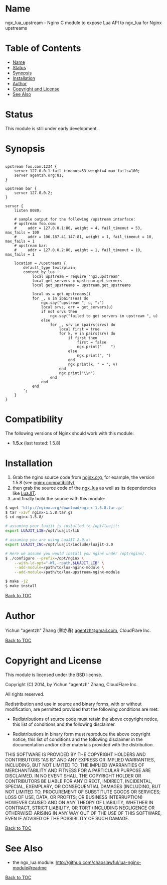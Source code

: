 Name
====

ngx_lua_upstream - Nginx C module to expose Lua API to ngx_lua for Nginx upstreams

Table of Contents
=================

* [Name](#name)
* [Status](#status)
* [Synopsis](#synopsis)
* [Installation](#installation)
* [Author](#author)
* [Copyright and License](#copyright-and-license)
* [See Also](#see-also)

Status
======

This module is still under early development.

Synopsis
========

```nginx
```

    upstream foo.com:1234 {
        server 127.0.0.1 fail_timeout=53 weight=4 max_fails=100;
        server agentzh.org:81;
    }

    upstream bar {
        server 127.0.0.2;
    }

    server {
        listen 8080;

        # sample output for the following /upstream interface:
        # upstream foo.com:
        #     addr = 127.0.0.1:80, weight = 4, fail_timeout = 53, max_fails = 100
        #     addr = 106.187.41.147:81, weight = 1, fail_timeout = 10, max_fails = 1
        # upstream bar:
        #     addr = 127.0.0.2:80, weight = 1, fail_timeout = 10, max_fails = 1

        location = /upstreams {
            default_type text/plain;
            content_by_lua '
                local upstream = require "ngx.upstream"
                local get_servers = upstream.get_servers
                local get_upstreams = upstream.get_upstreams

                local us = get_upstreams()
                for _, u in ipairs(us) do
                    ngx.say("upstream ", u, ":")
                    local srvs, err = get_servers(u)
                    if not srvs then
                        ngx.say("failed to get servers in upstream ", u)
                    else
                        for _, srv in ipairs(srvs) do
                            local first = true
                            for k, v in pairs(srv) do
                                if first then
                                    first = false
                                    ngx.print("    ")
                                else
                                    ngx.print(", ")
                                end
                                ngx.print(k, " = ", v)
                            end
                            ngx.print("\\n")
                        end
                    end
                end
            ';
        }
    }

Compatibility
=============

The following versions of Nginx should work with this module:

* **1.5.x**                       (last tested: 1.5.8)

Installation
============

1. Grab the nginx source code from [nginx.org](http://nginx.org/), for example,
the version 1.5.8 (see [nginx compatibility](#compatibility)), 
2. then grab the source code of the [ngx_lua](https://github.com/chaoslawful/lua-nginx-module#installation) as well as its dependencies like [LuaJIT](http://luajit.org/download.html).
3. and finally build the source with this module:

```bash
$ wget 'http://nginx.org/download/nginx-1.5.8.tar.gz'
$ tar -xzvf nginx-1.5.8.tar.gz
$ cd nginx-1.5.8/

# assuming your luajit is installed to /opt/luajit:
export LUAJIT_LIB=/opt/luajit/lib

# assuming you are using LuaJIT 2.0.x:
export LUAJIT_INC=/opt/luajit/include/luajit-2.0

# Here we assume you would install you nginx under /opt/nginx/.
$ ./configure --prefix=/opt/nginx \
    --with-ld-opt="-Wl,-rpath,$LUAJIT_LIB" \
    --add-module=/path/to/lua-nginx-module \
    --add-module=/path/to/lua-upstream-nginx-module

$ make -j2
$ make install
```

[Back to TOC](#table-of-contents)

Author
======

Yichun "agentzh" Zhang (章亦春) <agentzh@gmail.com>, CloudFlare Inc.

[Back to TOC](#table-of-contents)

Copyright and License
=====================

This module is licensed under the BSD license.

Copyright (C) 2014, by Yichun "agentzh" Zhang, CloudFlare Inc.

All rights reserved.

Redistribution and use in source and binary forms, with or without modification, are permitted provided that the following conditions are met:

* Redistributions of source code must retain the above copyright notice, this list of conditions and the following disclaimer.

* Redistributions in binary form must reproduce the above copyright notice, this list of conditions and the following disclaimer in the documentation and/or other materials provided with the distribution.

THIS SOFTWARE IS PROVIDED BY THE COPYRIGHT HOLDERS AND CONTRIBUTORS "AS IS" AND ANY EXPRESS OR IMPLIED WARRANTIES, INCLUDING, BUT NOT LIMITED TO, THE IMPLIED WARRANTIES OF MERCHANTABILITY AND FITNESS FOR A PARTICULAR PURPOSE ARE DISCLAIMED. IN NO EVENT SHALL THE COPYRIGHT HOLDER OR CONTRIBUTORS BE LIABLE FOR ANY DIRECT, INDIRECT, INCIDENTAL, SPECIAL, EXEMPLARY, OR CONSEQUENTIAL DAMAGES (INCLUDING, BUT NOT LIMITED TO, PROCUREMENT OF SUBSTITUTE GOODS OR SERVICES; LOSS OF USE, DATA, OR PROFITS; OR BUSINESS INTERRUPTION) HOWEVER CAUSED AND ON ANY THEORY OF LIABILITY, WHETHER IN CONTRACT, STRICT LIABILITY, OR TORT (INCLUDING NEGLIGENCE OR OTHERWISE) ARISING IN ANY WAY OUT OF THE USE OF THIS SOFTWARE, EVEN IF ADVISED OF THE POSSIBILITY OF SUCH DAMAGE.

[Back to TOC](#table-of-contents)

See Also
========
* the ngx_lua module: http://github.com/chaoslawful/lua-nginx-module#readme

[Back to TOC](#table-of-contents)


